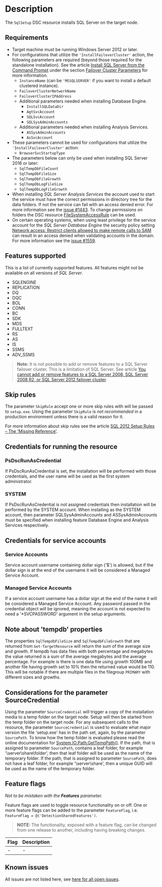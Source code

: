 # Description

The `SqlSetup` DSC resource installs SQL Server on the target node.

## Requirements

- Target machine must be running Windows Server 2012 or later.
- For configurations that utilize the `'InstallFailoverCluster'` action, the following
  parameters are required (beyond those required for the standalone installation).
  See the article [Install SQL Server from the Command Prompt](https://docs.microsoft.com/en-us/sql/database-engine/install-windows/install-sql-server-from-the-command-prompt)
  under the section [Failover Cluster Parameters](https://docs.microsoft.com/en-us/sql/database-engine/install-windows/install-sql-server-from-the-command-prompt#ClusterInstall)
  for more information.
  - `InstanceName` (can be `'MSSQLSERVER'` if you want to install a default
    clustered instance).
  - `FailoverClusterNetworkName`
  - `FailoverClusterIPAddress`
  - Additional parameters needed when installing Database Engine.
    - `InstallSQLDataDir`
    - `AgtSvcAccount`
    - `SQLSvcAccount`
    - `SQLSysAdminAccounts`
  - Additional parameters needed when installing Analysis Services.
    - `ASSysAdminAccounts`
    - `AsSvcAccount`
- These parameters cannot be used for configurations that utilize the
  `'InstallFailoverCluster'` action:
  - `BrowserSvcStartupType`
- The parameters below can only be used when installing SQL Server 2016 or
  later:
  - `SqlTempDbFileCount`
  - `SqlTempDbFileSize`
  - `SqlTempDbFileGrowth`
  - `SqlTempDbLogFileSize`
  - `SqlTempDbLogFileGrowth`
- When installing _SQL Server Analysis Services_ the account used to start
  the service must have the correct permissions in directory tree for the
  data folders. If not the service can fail with an access denied error.
  For more information see the [issue #1443](https://github.com/dsccommunity/SqlServerDsc/issues/1443).
  To change permissions on folders the DSC resource [FileSystemAccessRule](https://github.com/dsccommunity/FileSystemDsc)
  can be used.
- On certain operating systems, when using least privilege for the service
  account for the _SQL Server Database Engine_ the security policy setting
  [Network access: Restrict clients allowed to make remote calls to SAM](https://docs.microsoft.com/en-us/windows/security/threat-protection/security-policy-settings/network-access-restrict-clients-allowed-to-make-remote-sam-calls)
  can result in an access denied when validating accounts in the domain.
  For more information see the [issue #1559](https://github.com/dsccommunity/SqlServerDsc/issues/1559).

## Features supported

This is a list of currently supported features. All features might not be
available on all versions of _SQL Server_.

- SQLENGINE
- REPLICATION
- DQ
- DQC
- BOL
- CONN
- BC
- SDK
- MDS
- FULLTEXT
- RS
- AS
- IS
- SSMS
- ADV_SSMS

> **Note:** It is not possible to add or remove features to a SQL Server failover
>cluster. This is a limitation of SQL Server. See article
>[You cannot add or remove features to a SQL Server 2008, SQL Server 2008 R2, or
>SQL Server 2012 failover cluster](https://support.microsoft.com/en-us/help/2547273/you-cannot-add-or-remove-features-to-a-sql-server-2008,-sql-server-2008-r2,-or-sql-server-2012-failover-cluster).

## Skip rules

The parameter `SkipRule` accept one or more skip rules with will be passed
to `setup.exe`. Using the parameter `SkipRule` is _not recommended_ in a
production environment unless there is a valid reason for it.

For more information about skip rules see the article [SQL 2012 Setup Rules – The 'Missing Reference'](https://deep.data.blog/2014/04/02/sql-2012-setup-rules-the-missing-reference/).

## Credentials for running the resource

### PsDscRunAsCredential

If PsDscRunAsCredential is set, the installation will be performed with those
credentials, and the user name will be used as the first system administrator.

### SYSTEM

If PsDscRunAsCredential is not assigned credentials then installation will be
performed by the SYSTEM account. When installing as the SYSTEM account, then
parameter SQLSysAdminAccounts and ASSysAdminAccounts must be specified when
installing feature Database Engine and Analysis Services respectively.

## Credentials for service accounts

### Service Accounts

Service account username containing dollar sign ('$') is allowed, but if the
dollar sign is at the end of the username it will be considered a Managed Service
Account.

### Managed Service Accounts

If a service account username has a dollar sign at the end of the name it will
be considered a Managed Service Account. Any password passed in
the credential object will be ignored, meaning the account is not expected to
need a '*SVCPASSWORD' argument in the setup arguments.

## Note about 'tempdb' properties

The properties `SqlTempdbFileSize` and `SqlTempdbFileGrowth` that are
returned from `Get-TargetResource` will return the sum of the average size
and growth. If tempdb has data files with both percentage and megabytes the
value returned is a sum of the average megabytes and the average percentage.
For example is there is one data file using growth 100MB and another file
having growth set to 10% then the returned value would be 110.
This will be notable if there are multiple files in the filegroup `PRIMARY`
with different sizes and growths.

## Considerations for the parameter SourceCredential

Using the parameter `SourceCredential` will trigger a copy of the installation
media to a temp folder on the target node. Setup will then be started from
the temp folder on the target node. For any subsequent calls to the resource,
the parameter `SourceCredential` is used to evaluate what major version the
file 'setup.exe' has in the path set, again, by the parameter `SourcePath`.
To know how the temp folder is evaluated please read the online documentation
for [System.IO.Path.GetTempPath()](https://msdn.microsoft.com/en-us/library/system.io.path.gettemppath(v=vs.110).aspx).
If the path, that is assigned to parameter `SourcePath`, contains a leaf folder,
for example '\\server\share\folder', then that leaf folder will be used as the
name of the temporary folder. If the path, that is assigned to parameter
`SourcePath`, does not have a leaf folder, for example '\\server\share', then
a unique GUID will be used as the name of the temporary folder.

## Feature flags

_Not to be mistaken with the **Features** parameter._

Feature flags are used to toggle resource functionality on or off. One or
more feature flags can be added to the parameter `FeatureFlag`, i.e.
`FeatureFlag = @('DetectionSharedFeatures')`.

>**NOTE:** The functionality, exposed with a feature flag, can be changed
>from one release to another, including having breaking changes.

<!-- markdownlint-disable MD013 -->
Flag | Description
--- | ---
\- | -
<!-- markdownlint-enable MD013 -->

## Known issues

All issues are not listed here, see [here for all open issues](https://github.com/dsccommunity/SqlServerDsc/issues?q=is%3Aissue+is%3Aopen+in%3Atitle+SqlSetup).
